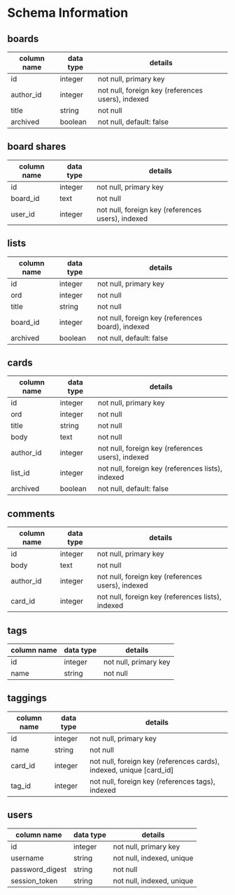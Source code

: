 # Schema Information

## boards
column name | data type | details
------------|-----------|-----------------------
id          | integer   | not null, primary key
author_id   | integer   | not null, foreign key (references users), indexed
title       | string    | not null
archived    | boolean   | not null, default: false

## board shares
column name | data type | details
------------|-----------|-----------------------
id          | integer   | not null, primary key
board_id    | text      | not null
user_id     | integer   | not null, foreign key (references users), indexed

## lists
column name | data type | details
------------|-----------|-----------------------
id          | integer   | not null, primary key
ord         | integer   | not null
title       | string    | not null
board_id    | integer   | not null, foreign key (references board), indexed
archived    | boolean   | not null, default: false

## cards
column name | data type | details
------------|-----------|-----------------------
id          | integer   | not null, primary key
ord         | integer   | not null
title       | string    | not null
body        | text      | not null
author_id   | integer   | not null, foreign key (references users), indexed
list_id     | integer   | not null, foreign key (references lists), indexed
archived    | boolean   | not null, default: false

## comments
column name | data type | details
------------|-----------|-----------------------
id          | integer   | not null, primary key
body        | text      | not null
author_id   | integer   | not null, foreign key (references users), indexed
card_id     | integer   | not null, foreign key (references lists), indexed

## tags
column name | data type | details
------------|-----------|-----------------------
id          | integer   | not null, primary key
name        | string    | not null

## taggings
column name | data type | details
------------|-----------|-----------------------
id          | integer   | not null, primary key
name        | string    | not null
card_id     | integer   | not null, foreign key (references cards), indexed, unique [card_id]
tag_id      | integer   | not null, foreign key (references tags), indexed

## users
column name     | data type | details
----------------|-----------|-----------------------
id              | integer   | not null, primary key
username        | string    | not null, indexed, unique
password_digest | string    | not null
session_token   | string    | not null, indexed, unique
